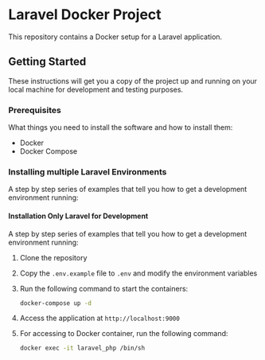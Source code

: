 # Laravel Docker Project

This repository contains a Docker setup for a Laravel application.

## Getting Started

These instructions will get you a copy of the project up and running on your local machine for development and testing purposes.

### Prerequisites

What things you need to install the software and how to install them:

- Docker
- Docker Compose

### Installing multiple Laravel Environments

A step by step series of examples that tell you how to get a development environment running:

#### Installation Only Laravel for Development

A step by step series of examples that tell you how to get a development environment running:

1. Clone the repository
2. Copy the `.env.example` file to `.env` and modify the environment variables
3. Run the following command to start the containers:

    ```bash
    docker-compose up -d
    ```

4. Access the application at `http://localhost:9000`
5. For accessing to Docker container, run the following command:

    ```bash
    docker exec -it laravel_php /bin/sh
    ```
